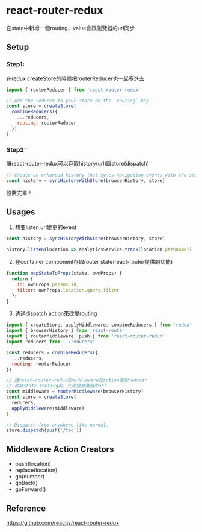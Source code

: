 # react-router-redux

在state中新增一個routing，value會跟瀏覽器的url同步

## Setup

### Step1:
在redux createStore的時候把routerReducer也一起塞進去

```js
import { routerReducer } from 'react-router-redux'

// Add the reducer to your store on the `routing` key
const store = createStore(
  combineReducers({
    ...reducers,
    routing: routerReducer
  })
)
```

### Step2:
讓react-router-redux可以存取history(url)跟store(dispatch)

```js
// Create an enhanced history that syncs navigation events with the store
const history = syncHistoryWithStore(browserHistory, store)
```

設置完畢！

## Usages

1. 想要listen url變更的event

```js
const history = syncHistoryWithStore(browserHistory, store)

history.listen(location => analyticsService.track(location.pathname))
```

2. 在container component存取router state(react-router提供的功能)

```js
function mapStateToProps(state, ownProps) {
  return {
    id: ownProps.params.id,
    filter: ownProps.location.query.filter
  };
}
```

3. 透過dispatch action來改變routing

```js
import { createStore, applyMiddleware, combineReducers } from 'redux'
import { browserHistory } from 'react-router'
import { routerMiddleware, push } from 'react-router-redux'
import reducers from './reducers'

const reducers = combineReducers({
  ...reducers,
  routing: routerReducer
})

// 讓react-router-redux的middleware在action進到reducer
// 改變state.routing前，先改變瀏覽器的url
const middleware = routerMiddleware(browserHistory)
const store = createStore(
  reducers,
  applyMiddleware(middleware)
)

// Dispatch from anywhere like normal.
store.dispatch(push('/foo'))
```

## Middleware Action Creators

- push(location)
- replace(location)
- go(number)
- goBack()
- goForward()

## Reference
https://github.com/reactjs/react-router-redux